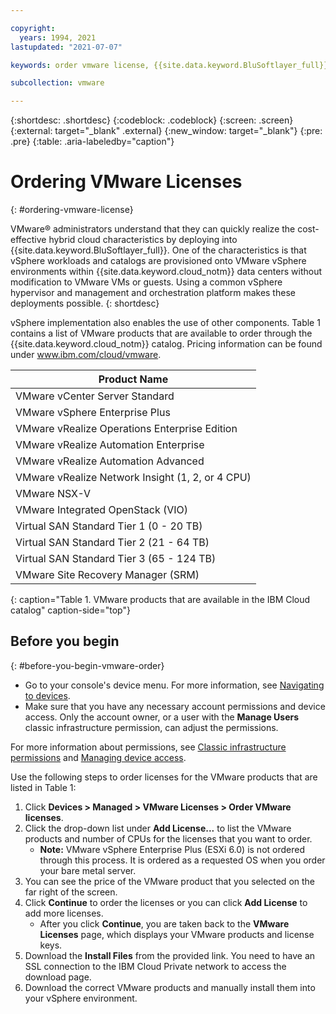 ```yaml
---

copyright:
  years: 1994, 2021
lastupdated: "2021-07-07"

keywords: order vmware license, {{site.data.keyword.BluSoftlayer_full}}

subcollection: vmware

---
```


{:shortdesc: .shortdesc}
{:codeblock: .codeblock}
{:screen: .screen}
{:external: target="_blank" .external}
{:new_window: target="_blank"}
{:pre: .pre}
{:table: .aria-labeledby="caption"}

# Ordering VMware Licenses
{: #ordering-vmware-license}

VMware&reg; administrators understand that they can quickly realize the cost-effective hybrid cloud characteristics by deploying into {{site.data.keyword.BluSoftlayer_full}}. One of the characteristics is that vSphere workloads and catalogs are provisioned onto VMware vSphere environments within {{site.data.keyword.cloud_notm}} data centers without modification to VMware VMs or guests. Using a common vSphere hypervisor and management and orchestration platform makes these deployments possible.
{: shortdesc}

vSphere implementation also enables the use of other components. Table 1 contains a list of VMware products that are available to order through the {{site.data.keyword.cloud_notm}} catalog. Pricing information can be found under www.ibm.com/cloud/vmware.

|Product Name|
|---|
|VMware vCenter Server Standard|
|VMware vSphere Enterprise Plus|
|VMware vRealize Operations Enterprise Edition|
|VMware vRealize Automation Enterprise|
|VMware vRealize Automation Advanced|
|VMware vRealize Network Insight (1, 2, or 4 CPU)|
|VMware NSX-V|
|VMware Integrated OpenStack (VIO)|
|Virtual SAN Standard Tier 1 (0 - 20 TB)|
|Virtual SAN Standard Tier 2 (21 - 64 TB)|
|Virtual SAN Standard Tier 3 (65 - 124 TB)|
|VMware Site Recovery Manager (SRM)|
{: caption="Table 1. VMware products that are available in the IBM Cloud catalog" caption-side="top"}

## Before you begin
{: #before-you-begin-vmware-order}
* Go to your console's device menu. For more information, see [Navigating to devices](/docs/bare-metal?topic=virtual-servers-navigating-devices).
* Make sure that you have any necessary account permissions and device access. Only the account owner, or a user with the **Manage Users** classic infrastructure permission, can adjust the permissions.

For more information about permissions, see [Classic infrastructure permissions](/docs/account?topic=account-infrapermission#infrapermission) and [Managing device access](/docs/virtual-servers?topic=virtual-servers-managing-device-access).

Use the following steps to order licenses for the VMware products that are listed in Table 1:
1. Click **Devices > Managed > VMware Licenses > Order VMware licenses**.
2. Click the drop-down list under **Add License...** to list the VMware products and number of CPUs for the licenses that you want to order.
   * **Note:** VMware vSphere Enterprise Plus (ESXi 6.0) is not ordered through this process. It is ordered as a requested OS when you order your bare metal server.
3. You can see the price of the VMware product that you selected on the far right of the screen.
4. Click **Continue** to order the licenses or you can click **Add License** to add more licenses.
   * After you click **Continue**, you are taken back to the **VMware Licenses** page, which displays your VMware products and license keys.
5. Download the **Install Files** from the provided link. You need to have an SSL connection to the IBM Cloud Private network to access the download page.
6. Download the correct VMware products and manually install them into your vSphere environment.

